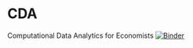 # CDA
Computational Data Analytics for Economists
[![Binder](https://mybinder.org/badge_logo.svg)](https://mybinder.org/v2/gh/AStrittmatter/CDA/master)
